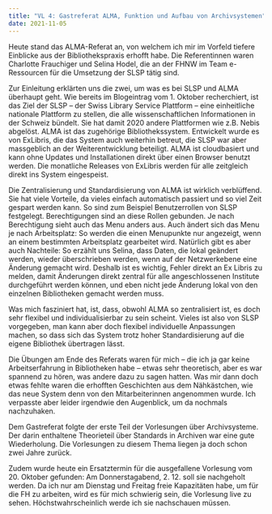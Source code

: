 ```yaml
---
title: "VL 4: Gastreferat ALMA, Funktion und Aufbau von Archivsystemen"
date: 2021-11-05
---
```

Heute stand das ALMA-Referat an, von welchem ich mir im Vorfeld tiefere Einblicke aus der Bibliothekspraxis erhofft habe. Die Referentinnen waren Charlotte Frauchiger und Selina Hodel, die an der FHNW im Team e-Ressourcen für die Umsetzung der SLSP tätig sind.
<p>
Zur Einleitung erklärten uns die zwei, um was es bei SLSP und ALMA überhaupt geht. Wie bereits im Blogeintrag vom 1. Oktober recherchiert, ist das Ziel der SLSP – der Swiss Library Service Plattform – eine einheitliche nationale Plattform zu stellen, die alle wissenschaftlichen Informationen in der Schweiz bündelt. Sie hat damit 2020 andere Plattformen wie z.B. Nebis abgelöst. ALMA ist das zugehörige Bibliothekssystem. Entwickelt wurde es von ExLibris, die das System auch weiterhin betreut, die SLSP war aber massgeblich an der Weiterentwicklung beteiligt. ALMA ist cloudbasiert und kann ohne Updates und Installationen direkt über einen Browser benutzt werden. Die monatliche Releases von ExLibris werden für alle zeitgleich direkt ins System eingespeist.
<p>
Die Zentralisierung und Standardisierung von ALMA ist wirklich verblüffend. Sie hat viele Vorteile, da vieles einfach automatisch passiert und so viel Zeit gespart werden kann. So sind zum Beispiel Benutzerrollen von SLSP festgelegt. Berechtigungen sind an diese Rollen gebunden. Je nach Berechtigung sieht auch das Menu anders aus. Auch ändert sich das Menu je nach Arbeitsplatz: So werden die einen Menupunkte nur angezeigt, wenn an einem bestimmten Arbeitsplatz gearbeitet wird. Natürlich gibt es aber auch Nachteile: So erzählt uns Selina, dass Daten, die lokal geändert werden, wieder überschrieben werden, wenn auf der Netzwerkebene eine Änderung gemacht wird. Deshalb ist es wichtig, Fehler direkt an Ex Libris zu melden, damit Änderungen direkt zentral für alle angeschlossenen Institute durchgeführt werden können, und eben nicht jede Änderung lokal von den einzelnen Bibliotheken gemacht werden muss.
<p>
Was mich fasziniert hat, ist, dass, obwohl ALMA so zentralisiert ist, es doch sehr flexibel und individualisierbar zu sein scheint. Vieles ist also von SLSP vorgegeben, man kann aber doch flexibel individuelle Anpassungen machen, so dass sich das System trotz hoher Standardisierung auf die eigene Bibliothek übertragen lässt. 
<p>
Die Übungen am Ende des Referats waren für mich – die ich ja gar keine Arbeitserfahrung in Bibliotheken habe – etwas sehr theoretisch, aber es war spannend zu hören, was andere dazu zu sagen hatten. Was mir dann doch etwas fehlte waren die erhofften Geschichten aus dem Nähkästchen, wie das neue System denn von den Mitarbeiterinnen angenommen wurde. Ich verpasste aber leider irgendwie den Augenblick, um da nochmals nachzuhaken.
<p>
Dem Gastreferat folgte der erste Teil der Vorlesungen über Archivsysteme. Der darin enthaltene Theorieteil über Standards in Archiven war eine gute Wiederholung. Die Vorlesungen zu diesem Thema liegen ja doch schon zwei Jahre zurück. 
<p>
Zudem wurde heute ein Ersatztermin für die ausgefallene Vorlesung vom 20. Oktober gefunden: Am Donnerstagabend, 2. 12. soll sie nachgeholt werden. Da ich nur am Dienstag und Freitag freie Kapazitäten habe, um für die FH zu arbeiten, wird es für mich schwierig sein, die Vorlesung live zu sehen. Höchstwahrscheinlich werde ich sie nachschauen müssen. 

